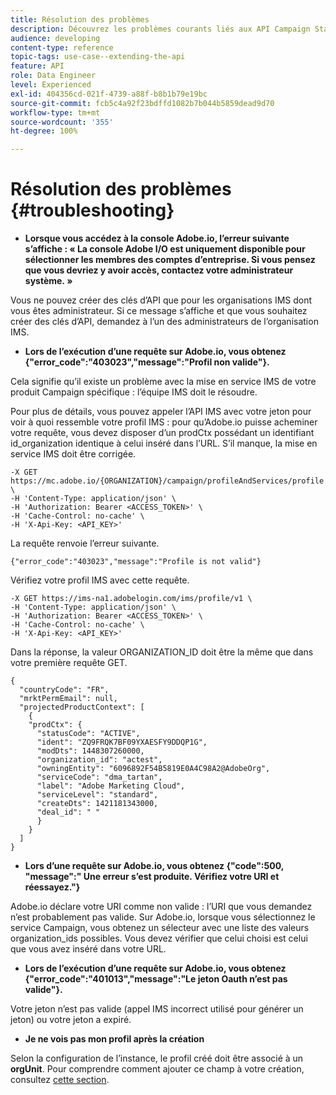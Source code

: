 ```yaml
---
title: Résolution des problèmes
description: Découvrez les problèmes courants liés aux API Campaign Standard.
audience: developing
content-type: reference
topic-tags: use-case--extending-the-api
feature: API
role: Data Engineer
level: Experienced
exl-id: 404356cd-021f-4739-a88f-b8b1b79e19bc
source-git-commit: fcb5c4a92f23bdffd1082b7b044b5859dead9d70
workflow-type: tm+mt
source-wordcount: '355'
ht-degree: 100%

---
```


# Résolution des problèmes {#troubleshooting}

* **Lorsque vous accédez à la console Adobe.io, l’erreur suivante s’affiche : « La console Adobe I/O est uniquement disponible pour sélectionner les membres des comptes d’entreprise. Si vous pensez que vous devriez y avoir accès, contactez votre administrateur système. »**

Vous ne pouvez créer des clés d’API que pour les organisations IMS dont vous êtes administrateur. Si ce message s’affiche et que vous souhaitez créer des clés d’API, demandez à l’un des administrateurs de l’organisation IMS.

* **Lors de l’exécution d’une requête sur Adobe.io, vous obtenez {&quot;error_code&quot;:&quot;403023&quot;,&quot;message&quot;:&quot;Profil non valide&quot;}.**

Cela signifie qu’il existe un problème avec la mise en service IMS de votre produit Campaign spécifique : l’équipe IMS doit le résoudre.

Pour plus de détails, vous pouvez appeler l’API IMS avec votre jeton pour voir à quoi ressemble votre profil IMS : pour qu’Adobe.io puisse acheminer votre requête, vous devez disposer d’un prodCtx possédant un identifiant id_organization identique à celui inséré dans l’URL.
S’il manque, la mise en service IMS doit être corrigée.

```
-X GET https://mc.adobe.io/{ORGANIZATION}/campaign/profileAndServices/profile \
-H 'Content-Type: application/json' \
-H 'Authorization: Bearer <ACCESS_TOKEN>' \
-H 'Cache-Control: no-cache' \
-H 'X-Api-Key: <API_KEY>'
```

La requête renvoie l’erreur suivante.

```
{"error_code":"403023","message":"Profile is not valid"}
```

Vérifiez votre profil IMS avec cette requête.

```
-X GET https://ims-na1.adobelogin.com/ims/profile/v1 \
-H 'Content-Type: application/json' \
-H 'Authorization: Bearer <ACCESS_TOKEN>' \
-H 'Cache-Control: no-cache' \
-H 'X-Api-Key: <API_KEY>'
```

Dans la réponse, la valeur ORGANIZATION_ID doit être la même que dans votre première requête GET.

```
{
  "countryCode": "FR",
  "mrktPermEmail": null,
  "projectedProductContext": [
    {
    "prodCtx": {
      "statusCode": "ACTIVE",
      "ident": "ZQ9FRQK7BF09YXAESFY9DDQP1G",
      "modDts": 1448307260000,
      "organization_id": "actest",
      "owningEntity": "6096892F54B5819E0A4C98A2@AdobeOrg",
      "serviceCode": "dma_tartan",
      "label": "Adobe Marketing Cloud",
      "serviceLevel": "standard",
      "createDts": 1421181343000,
      "deal_id": " "
      }
    }
  ]
}
```

* **Lors d’une requête sur Adobe.io, vous obtenez {&quot;code&quot;:500, &quot;message&quot;:&quot; Une erreur s’est produite. Vérifiez votre URI et réessayez.&quot;}**

Adobe.io déclare votre URI comme non valide : l’URI que vous demandez n’est probablement pas valide. Sur Adobe.io, lorsque vous sélectionnez le service Campaign, vous obtenez un sélecteur avec une liste des valeurs organization_ids possibles. Vous devez vérifier que celui choisi est celui que vous avez inséré dans votre URL.

* **Lors de l’exécution d’une requête sur Adobe.io, vous obtenez {&quot;error_code&quot;:&quot;401013&quot;,&quot;message&quot;:&quot;Le jeton Oauth n’est pas valide&quot;}.**

Votre jeton n’est pas valide (appel IMS incorrect utilisé pour générer un jeton) ou votre jeton a expiré.

* **Je ne vois pas mon profil après la création**

Selon la configuration de l’instance, le profil créé doit être associé à un **orgUnit**. Pour comprendre comment ajouter ce champ à votre création, consultez [cette section](../../api/using/creating-profiles.md).

<!-- * (error duplicate key : quand tu crées un profile qui existe déjà , il faut faire un patch pour updater le profile plutôt qu’un POST)

With Curl
List all profiles

Create a profile

Update the mobilePhone attribute of a profile

API Calls on Service

GET the list of services

-->

<!--

How to find and use a filter?
Error codes:

* PAtch sur Age = message d'erreur :
500
Cannot update the 'age' property that is read-only
'age' property is not valid for the 'profile' resource.
-->

<!--
How to filter a list of subscribed profiles with available profile filters ? by date (by les filtres dispo sur la ressource) ?

Pattern classique :

recupérer la liste des subscriptions filtrées d'un profile
1) get sur profile
2) recup PKey
3) get sur PKey
4) get sur href des subscriptions

Comment savoir quel filtre appliquer ?

1) get sur metadata de profile
2) retourne description de la collection subscription
3) get sur la valeur du champ resTarget
4) get sur le href dans filters
5) retourne les filtres applicables sur l'url des data.

-->
